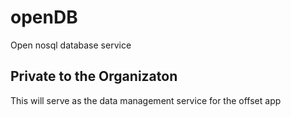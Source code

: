 # openDB
Open nosql database service 

## Private to the Organizaton
This will serve as the data management service for the offset app
